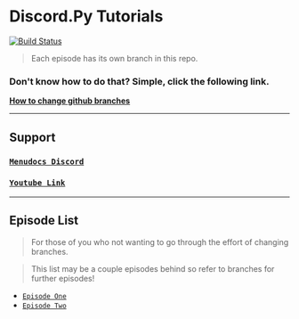 # Discord.Py Tutorials

[![Build Status](http://img.shields.io/travis/badges/badgerbadgerbadger.svg?style=flat-square)](https://travis-ci.org/badges/badgerbadgerbadger)

> Each episode has its own branch in this repo.

### Don't know how to do that? Simple, click the following link.

<a href="https://help.github.com/en/github/administering-a-repository/viewing-branches-in-your-repository">**How to change github branches**</a>

---

## Support

### <a href="https://discord.gg/MgVaazZ">`Menudocs Discord`</a>

### <a href="https://www.youtube.com/menudocs">`Youtube Link`</a>

---
## Episode List

> For those of you who not wanting to go through the effort of changing branches.

> This list may be a couple episodes behind so refer to branches for further episodes!

- <a href="https://github.com/MenuDocs/Discord.PY-Tutorials/tree/Episode-1">`Episode One`</a>
- <a href="https://github.com/MenuDocs/Discord.PY-Tutorials/tree/Episode-2">`Episode Two`</a>
